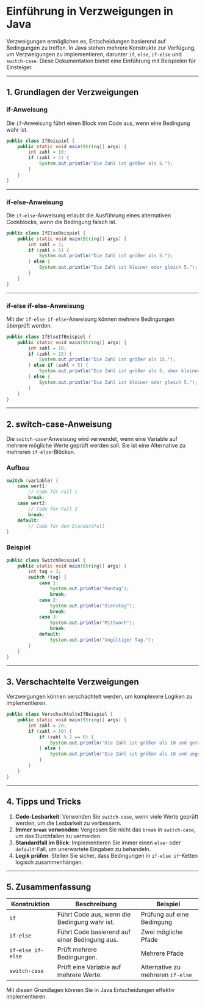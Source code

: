 
# Einführung in Verzweigungen in Java

Verzweigungen ermöglichen es, Entscheidungen basierend auf Bedingungen zu treffen. In Java stehen mehrere Konstrukte zur Verfügung, um Verzweigungen zu implementieren, darunter `if`, `else`, `if-else` und `switch-case`. Diese Dokumentation bietet eine Einführung mit Beispielen für Einsteiger.

---

## 1. Grundlagen der Verzweigungen

### if-Anweisung

Die `if`-Anweisung führt einen Block von Code aus, wenn eine Bedingung wahr ist.

```java
public class IfBeispiel {
    public static void main(String[] args) {
        int zahl = 10;
        if (zahl > 5) {
            System.out.println("Die Zahl ist größer als 5.");
        }
    }
}
```

---

### if-else-Anweisung

Die `if-else`-Anweisung erlaubt die Ausführung eines alternativen Codeblocks, wenn die Bedingung falsch ist.

```java
public class IfElseBeispiel {
    public static void main(String[] args) {
        int zahl = 3;
        if (zahl > 5) {
            System.out.println("Die Zahl ist größer als 5.");
        } else {
            System.out.println("Die Zahl ist kleiner oder gleich 5.");
        }
    }
}
```

---

### if-else if-else-Anweisung

Mit der `if-else if-else`-Anweisung können mehrere Bedingungen überprüft werden.

```java
public class IfElseIfBeispiel {
    public static void main(String[] args) {
        int zahl = 10;
        if (zahl > 15) {
            System.out.println("Die Zahl ist größer als 15.");
        } else if (zahl > 5) {
            System.out.println("Die Zahl ist größer als 5, aber kleiner oder gleich 15.");
        } else {
            System.out.println("Die Zahl ist kleiner oder gleich 5.");
        }
    }
}
```

---

## 2. switch-case-Anweisung

Die `switch-case`-Anweisung wird verwendet, wenn eine Variable auf mehrere mögliche Werte geprüft werden soll. Sie ist eine Alternative zu mehreren `if-else`-Blöcken.

### Aufbau

```java
switch (variable) {
    case wert1:
        // Code für Fall 1
        break;
    case wert2:
        // Code für Fall 2
        break;
    default:
        // Code für den Standardfall
}
```

### Beispiel

```java
public class SwitchBeispiel {
    public static void main(String[] args) {
        int tag = 3;
        switch (tag) {
            case 1:
                System.out.println("Montag");
                break;
            case 2:
                System.out.println("Dienstag");
                break;
            case 3:
                System.out.println("Mittwoch");
                break;
            default:
                System.out.println("Ungültiger Tag.");
        }
    }
}
```

---

## 3. Verschachtelte Verzweigungen

Verzweigungen können verschachtelt werden, um komplexere Logiken zu implementieren.

```java
public class VerschachtelteIfBeispiel {
    public static void main(String[] args) {
        int zahl = 20;
        if (zahl > 10) {
            if (zahl % 2 == 0) {
                System.out.println("Die Zahl ist größer als 10 und gerade.");
            } else {
                System.out.println("Die Zahl ist größer als 10 und ungerade.");
            }
        }
    }
}
```

---

## 4. Tipps und Tricks

1. **Code-Lesbarkeit**: Verwenden Sie `switch-case`, wenn viele Werte geprüft werden, um die Lesbarkeit zu verbessern.
2. **Immer `break` verwenden**: Vergessen Sie nicht das `break` in `switch-case`, um das Durchfallen zu vermeiden.
3. **Standardfall im Blick**: Implementieren Sie immer einen `else`- oder `default`-Fall, um unerwartete Eingaben zu behandeln.
4. **Logik prüfen**: Stellen Sie sicher, dass Bedingungen in `if-else if`-Ketten logisch zusammenhängen.

---

## 5. Zusammenfassung

| Konstruktion         | Beschreibung                               | Beispiel                         |
|----------------------|-------------------------------------------|----------------------------------|
| `if`                | Führt Code aus, wenn die Bedingung wahr ist. | Prüfung auf eine Bedingung       |
| `if-else`           | Führt Code basierend auf einer Bedingung aus. | Zwei mögliche Pfade              |
| `if-else if-else`   | Prüft mehrere Bedingungen.                 | Mehrere Pfade                    |
| `switch-case`       | Prüft eine Variable auf mehrere Werte.      | Alternative zu mehreren `if-else`|

Mit diesen Grundlagen können Sie in Java Entscheidungen effektiv implementieren.
